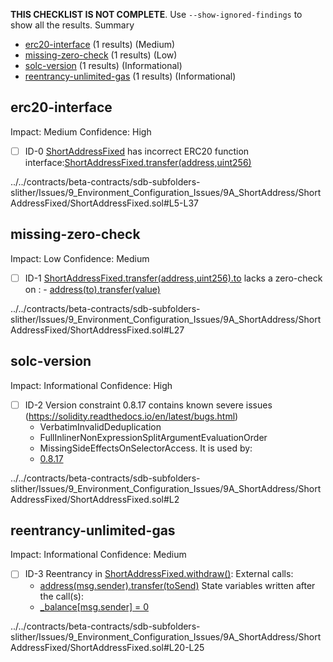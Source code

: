 **THIS CHECKLIST IS NOT COMPLETE**. Use `--show-ignored-findings` to show all the results.
Summary
 - [erc20-interface](#erc20-interface) (1 results) (Medium)
 - [missing-zero-check](#missing-zero-check) (1 results) (Low)
 - [solc-version](#solc-version) (1 results) (Informational)
 - [reentrancy-unlimited-gas](#reentrancy-unlimited-gas) (1 results) (Informational)
## erc20-interface
Impact: Medium
Confidence: High
 - [ ] ID-0
[ShortAddressFixed](../../contracts/beta-contracts/sdb-subfolders-slither/Issues/9_Environment_Configuration_Issues/9A_ShortAddress/ShortAddressFixed/ShortAddressFixed.sol#L5-L37) has incorrect ERC20 function interface:[ShortAddressFixed.transfer(address,uint256)](../../contracts/beta-contracts/sdb-subfolders-slither/Issues/9_Environment_Configuration_Issues/9A_ShortAddress/ShortAddressFixed/ShortAddressFixed.sol#L27-L36)

../../contracts/beta-contracts/sdb-subfolders-slither/Issues/9_Environment_Configuration_Issues/9A_ShortAddress/ShortAddressFixed/ShortAddressFixed.sol#L5-L37


## missing-zero-check
Impact: Low
Confidence: Medium
 - [ ] ID-1
[ShortAddressFixed.transfer(address,uint256).to](../../contracts/beta-contracts/sdb-subfolders-slither/Issues/9_Environment_Configuration_Issues/9A_ShortAddress/ShortAddressFixed/ShortAddressFixed.sol#L27) lacks a zero-check on :
		- [address(to).transfer(value)](../../contracts/beta-contracts/sdb-subfolders-slither/Issues/9_Environment_Configuration_Issues/9A_ShortAddress/ShortAddressFixed/ShortAddressFixed.sol#L35)

../../contracts/beta-contracts/sdb-subfolders-slither/Issues/9_Environment_Configuration_Issues/9A_ShortAddress/ShortAddressFixed/ShortAddressFixed.sol#L27


## solc-version
Impact: Informational
Confidence: High
 - [ ] ID-2
Version constraint 0.8.17 contains known severe issues (https://solidity.readthedocs.io/en/latest/bugs.html)
	- VerbatimInvalidDeduplication
	- FullInlinerNonExpressionSplitArgumentEvaluationOrder
	- MissingSideEffectsOnSelectorAccess.
It is used by:
	- [0.8.17](../../contracts/beta-contracts/sdb-subfolders-slither/Issues/9_Environment_Configuration_Issues/9A_ShortAddress/ShortAddressFixed/ShortAddressFixed.sol#L2)

../../contracts/beta-contracts/sdb-subfolders-slither/Issues/9_Environment_Configuration_Issues/9A_ShortAddress/ShortAddressFixed/ShortAddressFixed.sol#L2


## reentrancy-unlimited-gas
Impact: Informational
Confidence: Medium
 - [ ] ID-3
Reentrancy in [ShortAddressFixed.withdraw()](../../contracts/beta-contracts/sdb-subfolders-slither/Issues/9_Environment_Configuration_Issues/9A_ShortAddress/ShortAddressFixed/ShortAddressFixed.sol#L20-L25):
	External calls:
	- [address(msg.sender).transfer(toSend)](../../contracts/beta-contracts/sdb-subfolders-slither/Issues/9_Environment_Configuration_Issues/9A_ShortAddress/ShortAddressFixed/ShortAddressFixed.sol#L23)
	State variables written after the call(s):
	- [_balance[msg.sender] = 0](../../contracts/beta-contracts/sdb-subfolders-slither/Issues/9_Environment_Configuration_Issues/9A_ShortAddress/ShortAddressFixed/ShortAddressFixed.sol#L24)

../../contracts/beta-contracts/sdb-subfolders-slither/Issues/9_Environment_Configuration_Issues/9A_ShortAddress/ShortAddressFixed/ShortAddressFixed.sol#L20-L25


